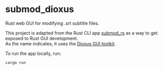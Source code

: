 # submod_dioxus
Rust web GUI for modifying .srt subtitle files.

This project is adapted from the Rust CLI app [submod_rs](https://github.com/davidde/submod_rs) as a way to get exposed to Rust GUI development.  
As the name indicates, it uses the [Dioxus GUI toolkit](https://dioxuslabs.com/).

To run the app locally, run:
```
cargo run
```